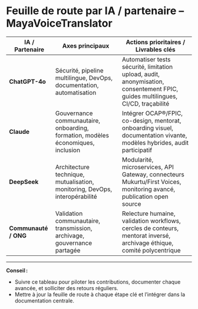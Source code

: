 # Feuille de route par IA / partenaire – MayaVoiceTranslator

| IA / Partenaire      | Axes principaux                                                                                                    | Actions prioritaires / Livrables clés                                                                                       |
|---------------------|------------------------------------------------------------------------------------------------------------------|-----------------------------------------------------------------------------------------------------------------------------|
| **ChatGPT-4o**      | Sécurité, pipeline multilingue, DevOps, documentation, automatisation                                              | Automatiser tests sécurité, limitation upload, audit, anonymisation, consentement FPIC, guides multilingues, CI/CD, traçabilité |
| **Claude**          | Gouvernance communautaire, onboarding, formation, modèles économiques, inclusion                                  | Intégrer OCAP®/FPIC, co-design, mentorat, onboarding visuel, documentation vivante, modèles hybrides, audit participatif      |
| **DeepSeek**        | Architecture technique, mutualisation, monitoring, DevOps, interopérabilité                                        | Modularité, microservices, API Gateway, connecteurs Mukurtu/First Voices, monitoring avancé, publication open source         |
| **Communauté / ONG**| Validation communautaire, transmission, archivage, gouvernance partagée                                            | Relecture humaine, validation workflows, cercles de conteurs, mentorat inversé, archivage éthique, comité polycentrique      |

---

**Conseil :**
- Suivre ce tableau pour piloter les contributions, documenter chaque avancée, et solliciter des retours réguliers.
- Mettre à jour la feuille de route à chaque étape clé et l’intégrer dans la documentation centrale.

